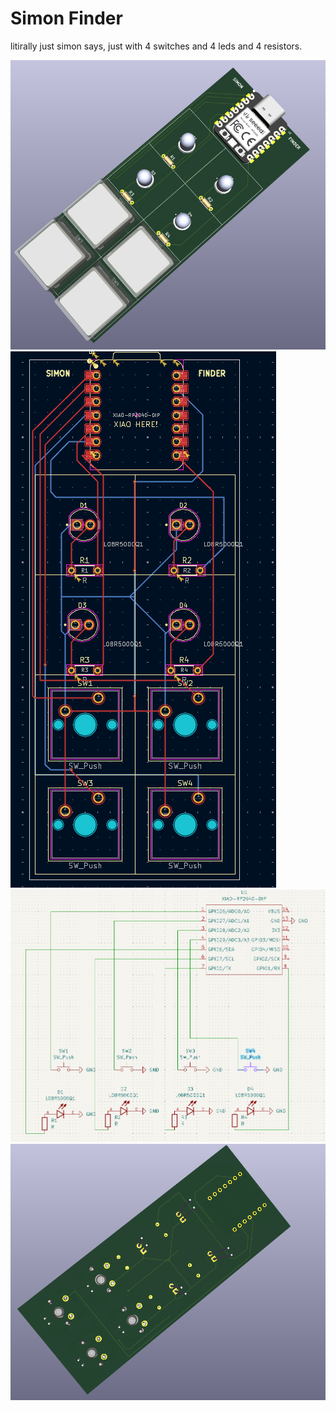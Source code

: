 # Simon Finder
litirally just simon says, just with 4 switches and 4 leds and 4 resistors.

![Simon 3D Back](./Simon%203D%20F.png)
![Simon PCB](./Simon%20PCB.png)
![Simon Schematic](./Simon%20Schematic.png)
![Simon 3D Front](./Simon%203D%20B.png)
